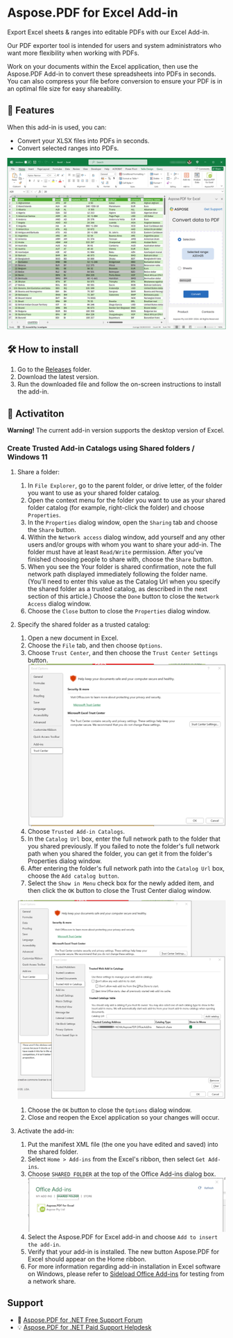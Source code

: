 # Aspose.PDF for Excel Add-in

Export Excel sheets & ranges into editable PDFs with our Excel Add-in.

Our PDF exporter tool is intended for users and system administrators who want more flexibility when working with PDFs.

Work on your documents within the Excel application, then use the Aspose.PDF Add-in to convert these spreadsheets into PDFs in seconds.
You can also compress your file before conversion to ensure your PDF is in an optimal file size for easy shareability.

## 📓 Features

When this add-in is used, you can:

- Convert your XLSX files into PDFs in seconds.
- Convert selected ranges into PDFs.

![Add-in](./assets/addin01.png)

## 🛠 How to install

1. Go to the [Releases](releases) folder.
2. Download the latest version.
3. Run the downloaded file and follow the on-screen instructions to install the add-in.

## 🚀 Activatiton

**Warning!** The current add-in version supports the desktop version of Excel.

### Create Trusted Add-in Catalogs using Shared folders / Windows 11

1. Share a folder:
    1. In `File Explorer`, go to the parent folder, or drive letter, of the folder you want to use as your shared folder catalog.
    1. Open the context menu for the folder you want to use as your shared folder catalog (for example, right-click the folder) and choose `Properties`.
    1. In the `Properties` dialog window, open the `Sharing` tab and choose the `Share` button.
    1. Within the `Network access` dialog window, add yourself and any other users and/or groups with whom you want to share your add-in. The folder must have at least `Read/Write` permission. After you've finished choosing people to share with, choose the `Share` button.
    1. When you see the Your folder is shared confirmation, note the full network path displayed immediately following the folder name. (You'll need to enter this value as the Catalog Url when you specify the shared folder as a trusted catalog, as described in the next section of this article.) Choose the `Done` button to close the `Network Access` dialog window.
    1. Choose the `Close` button to close the `Properties` dialog window.

1. Specify the shared folder as a trusted catalog:
    1. Open a new document in Excel.
    1. Choose the `File` tab, and then choose `Options`.
    1. Choose `Trust Center`, and then choose the `Trust Center Settings` button.
    ![Option dialog](./assets/image01.png)
    1. Choose `Trusted Add-in Catalogs`.
    1. In the `Catalog Url` box, enter the full network path to the folder that you shared previously. If you failed to note the folder's full network path when you shared the folder, you can get it from the folder's Properties dialog window.
    1. After entering the folder's full network path into the `Catalog Url` box, choose the `Add catalog button`.
    1. Select the `Show in Menu` check box for the newly added item, and then click the `OK` button to close the Trust Center dialog window.

    ![Trusted Add-in Catalogs](./assets/image02.png)

    1. Choose the `OK` button to close the `Options` dialog window.
    1. Close and reopen the Excel application so your changes will occur.

1. Activate the add-in:
    1. Put the manifest XML file (the one you have edited and saved) into the shared folder.
    1. Select `Home > Add-ins` from the Excel's ribbon, then select `Get Add-ins`.
    1. Choose `SHARED FOLDER` at the top of the Office Add-ins dialog box.
    ![Shared folder](./assets/image03.png)
    1. Select the Aspose.PDF for Excel add-in and choose `Add to insert the add-in`.
    1. Verify that your add-in is installed. The new button Aspose.PDF for Excel should appear on the Home ribbon.
    1. For more information regarding add-in installation in Excel software on Windows, please refer to [Sideload Office Add-ins](https://learn.microsoft.com/en-us/office/dev/add-ins/testing/create-a-network-shared-folder-catalog-for-task-pane-and-content-add-ins#share-a-folder) for testing from a network share.

## Support

- 🙏 [Aspose.PDF for .NET Free Support Forum](https://forum.aspose.com/c/pdf/10)
- 💡 [Aspose.PDF for .NET Paid Support Helpdesk](https://helpdesk.aspose.com/)
